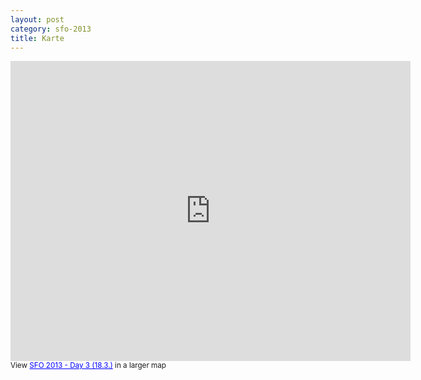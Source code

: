 ```yaml
---
layout: post
category: sfo-2013
title: Karte
---
```


<iframe width="640" height="480" frameborder="0" scrolling="no" marginheight="0" marginwidth="0" src="https://maps.google.com/maps/ms?msa=0&amp;msid=213922443609889388338.0004d85247dfaae8c6a66&amp;ie=UTF8&amp;t=m&amp;ll=37.797374,-122.406235&amp;spn=0.032555,0.054932&amp;z=14&amp;output=embed"></iframe><br /><small>View <a href="https://maps.google.com/maps/ms?msa=0&amp;msid=213922443609889388338.0004d85247dfaae8c6a66&amp;ie=UTF8&amp;t=m&amp;ll=37.797374,-122.406235&amp;spn=0.032555,0.054932&amp;z=14&amp;source=embed" style="color:#0000FF;text-align:left">SFO 2013 - Day 3 (18.3.)</a> in a larger map</small>